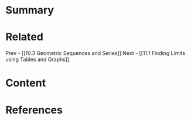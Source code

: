# Summary
# Related
Prev - [[10.3 Geometric Sequences and Series]]
Next - [[11.1 Finding Limits using Tables and Graphs]]
# Content
# References